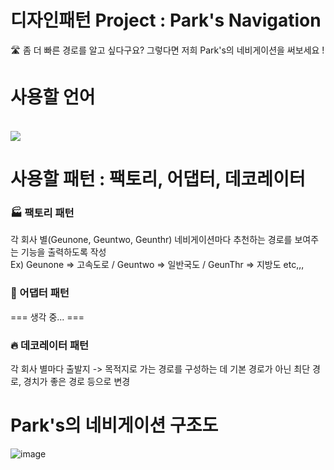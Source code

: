# 디자인패턴 Project : Park's Navigation

🛣️ 좀 더 빠른 경로를 알고 싶다구요? 그렇다면 저희 Park's의 네비게이션을 써보세요 !

# 사용할 언어
<br>
<img src="https://img.shields.io/badge/JavaScript-F7DF1E?style= flat&logo=JS&logoColor=white"/>

# 사용할 패턴 : 팩토리, 어댑터, 데코레이터

### 🏭 팩토리 패턴
각 회사 별(Geunone, Geuntwo, Geunthr) 네비게이션마다 추천하는 경로를 보여주는 기능을 출력하도록 작성<br>
Ex) Geunone => 고속도로 / Geuntwo => 일반국도 / GeunThr => 지방도 etc,,,

### 🔌 어댑터 패턴
=== 생각 중... ===

### 🔥 데코레이터 패턴
각 회사 별마다 출발지 -> 목적지로 가는 경로를 구성하는 데 기본 경로가 아닌 최단 경로, 경치가 좋은 경로 등으로 변경

# Park's의 네비게이션 구조도
![image](https://github.com/Geunone2/DesignPattern/assets/101256141/5b28a50b-51f3-4c87-900a-9464ba204cf0)

